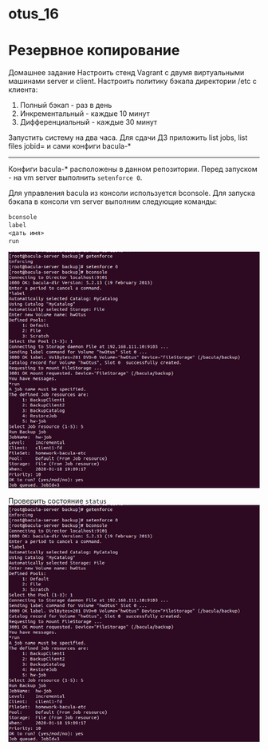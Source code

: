 # otus_16
# Резервное копирование

Домашнее задание
Настроить стенд Vagrant с двумя виртуальными машинами server и client.
Настроить политику бэкапа директории /etc с клиента:
1) Полный бэкап - раз в день
2) Инкрементальный - каждые 10 минут
3) Дифференциальный - каждые 30 минут

Запустить систему на два часа. Для сдачи ДЗ приложить list jobs, list files jobid=<id>
и сами конфиги bacula-*
_____________________________________________________________________________________________________________________


Конфиги bacula-* расположены в данном репозитории.
Перед запуском - на vm server выполнить ```setenforce 0```.

Для управления bacula из консоли используется bconsole. Для запуска бэкапа в консоли vm server выполним следующие команды:
```
bconsole
label
<дать имя>
run
```
![Image alt](https://github.com/Edo1993/otus_16/raw/master/1.png)

Проверить состояние ```status```
![Image alt](https://github.com/Edo1993/otus_16/raw/master/1.png)
